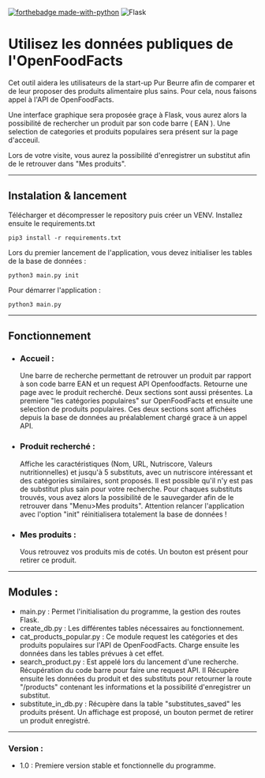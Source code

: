 [![forthebadge made-with-python](http://ForTheBadge.com/images/badges/made-with-python.svg)](https://www.python.org/)
<img alt="Flask" src="https://img.shields.io/badge/flask%20-%23000.svg?&style=for-the-badge&logo=flask&logoColor=white"/>
# Utilisez les données publiques de l'OpenFoodFacts #

Cet outil aidera les utilisateurs de la start-up Pur Beurre afin de comparer et de leur proposer des produits
alimentaire plus sains. Pour cela, nous faisons appel à l'API de OpenFoodFacts.

Une interface graphique sera proposée graçe à Flask, vous aurez alors la possibilité de rechercher un produit par son
code barre ( EAN ). Une selection de categories et produits populaires sera présent sur la page d'acceuil.

Lors de votre visite, vous aurez la possibilité d'enregistrer un substitut afin de le retrouver dans "Mes produits".

-------------------------------------------------------------------------------

## Instalation & lancement ##

Télécharger et décompresser le repository puis créer un VENV. Installez ensuite le requirements.txt

    pip3 install -r requirements.txt

Lors du premier lancement de l'application, vous devez initialiser les tables de la base de données : 

    python3 main.py init

Pour démarrer l'application : 

    python3 main.py 

----------------------------------------------------------------------------

## Fonctionnement ##

- ### Accueil :
  Une barre de recherche permettant de retrouver un produit par rapport à son code barre EAN et un request API
  Openfoodfacts. Retourne une page avec le produit recherché. 
  Deux sections sont aussi présentes. La premiere "les
  catégories populaires" sur OpenFoodFacts et ensuite une selection de produits populaires. Ces deux sections sont
  affichées depuis la base de données au préalablement chargé grace à un appel API.


- ### Produit recherché :
  Affiche les caractéristiques (Nom, URL, Nutriscore, Valeurs nutritionnelles) et jusqu'à 5 substituts, avec un
  nutriscore intéressant et des catégories similaires, sont proposés. Il est possible qu'il n'y est pas de substitut
  plus sain pour votre recherche. Pour chaques substituts trouvés, vous avez alors la possibilité de le sauvegarder afin
  de le retrouver dans "Menu>Mes produits". Attention relancer l'application avec l'option "init" réinitialisera
  totalement la base de données !

- ### Mes produits :
  Vous retrouvez vos produits mis de cotés. Un bouton est présent pour retirer ce produit.

---------------------------------------------------------------------------------------

## Modules :

- main.py : Permet l'initialisation du programme, la gestion des routes Flask.
- create_db.py : Les différentes tables nécessaires au fonctionnement.
- cat_products_popular.py : Ce module request les catégories et des produits populaires sur l'API de OpenFoodFacts.
  Charge ensuite les données dans les tables prévues à cet effet.
- search_product.py : Est appelé lors du lancement d'une recherche. Récupération du code barre pour faire une request
  API. Il Récupère ensuite les données du produit et des substituts pour retourner la route "/products"
  contenant les informations et la possibilité d'enregistrer un substitut.
- substitute_in_db.py : Récupère dans la table "substitutes_saved" les produits présent. Un affichage est proposé, un
  bouton permet de retirer un produit enregistré. 
  
---------------------------------------------------------------------------------------

### Version : 

- 1.0 : Premiere version stable et fonctionnelle du programme.
  

 






